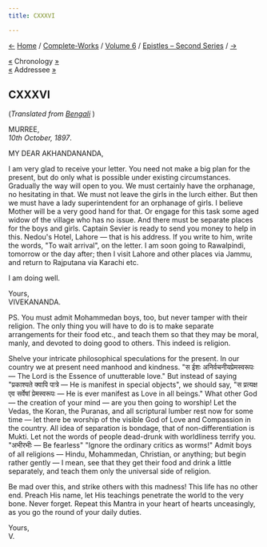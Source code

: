 ```yaml
---
title: CXXXVI

---
```

<div>

[←](135_sarada.htm) [Home](../../../index.htm) /
[Complete-Works](../../complete_works.htm) / [Volume
6](../volume_6_contents.htm) / [Epistles – Second
Series](epistles_second_series_contents.htm) / [→](137_rakhal.htm)

  

[«](135_sarada.htm) Chronology [»](137_rakhal.htm)  
[«](132_akhandananda.htm) Addressee [»](154_akhandananda.htm)

## CXXXVI

(*Translated from [Bengali](b8378e6136.pdf)* )

MURREE,  
*10th October, 1897*.

MY DEAR AKHANDANANDA,

I am very glad to receive your letter. You need not make a big plan for
the present, but do only what is possible under existing circumstances.
Gradually the way will open to you. We must certainly have the
orphanage, no hesitating in that. We must not leave the girls in the
lurch either. But then we must have a lady superintendent for an
orphanage of girls. I believe Mother will be a very good hand for that.
Or engage for this task some aged widow of the village who has no issue.
And there must be separate places for the boys and girls. Captain Sevier
is ready to send you money to help in this. Nedou's Hotel, Lahore — that
is his address. If you write to him, write the words, "To wait arrival",
on the letter. I am soon going to Rawalpindi, tomorrow or the day after;
then I visit Lahore and other places via Jammu, and return to Rajputana
via Karachi etc.

I am doing well.

Yours,  
VIVEKANANDA.

PS. You must admit Mohammedan boys, too, but never tamper with their
religion. The only thing you will have to do is to make separate
arrangements for their food etc., and teach them so that they may be
moral, manly, and devoted to doing good to others. This indeed is
religion.

Shelve your intricate philosophical speculations for the present. In our
country we at present need manhood and kindness. "स ईशः
अनिर्वचनीयप्रेमस्वरूपः — The Lord is the Essence of unutterable love."
But instead of saying "प्रकाश्यते क्वापि पात्रे — He is manifest in
special objects", we should say, "स प्रत्यक्ष एव सर्वेषां प्रेमस्वरूपः —
He is ever manifest as Love in all beings." What other God — the
creation of your mind — are you then going to worship! Let the Vedas,
the Koran, the Puranas, and all scriptural lumber rest now for some time
— let there be worship of the visible God of Love and Compassion in the
country. All idea of separation is bondage, that of non-differentiation
is Mukti. Let not the words of people dead-drunk with worldliness
terrify you. "अभीरभीः — Be fearless" "Ignore the ordinary critics as
worms!" Admit boys of all religions — Hindu, Mohammedan, Christian, or
anything; but begin rather gently — I mean, see that they get their food
and drink a little separately, and teach them only the universal side of
religion.

Be mad over this, and strike others with this madness! This life has no
other end. Preach His name, let His teachings penetrate the world to the
very bone. Never forget. Repeat this Mantra in your heart of hearts
unceasingly, as you go the round of your daily duties.

Yours,  
V.

</div>
